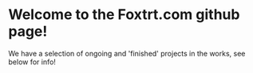 # Welcome to the Foxtrt.com github page!

We have a selection of ongoing and 'finished' projects in the works, see below for info!
